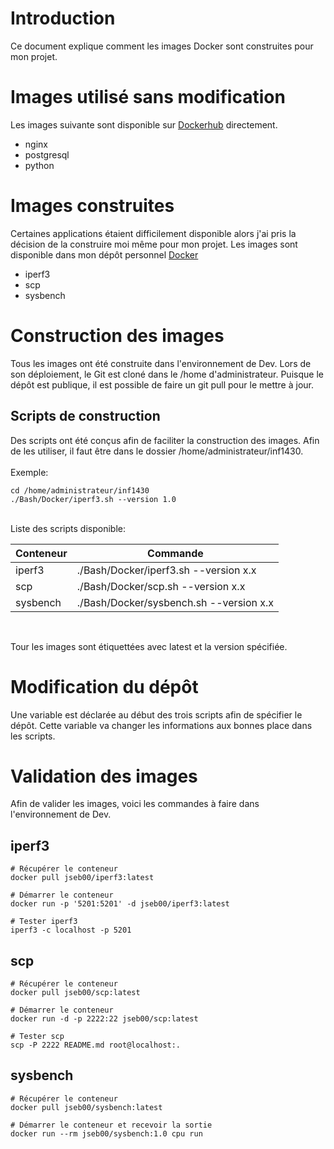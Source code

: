 # Introduction
Ce document explique comment les images Docker sont construites pour mon projet.

# Images utilisé sans modification
Les images suivante sont disponible sur [Dockerhub](https://hub.docker.com/) directement.

- nginx
- postgresql
- python

# Images construites
Certaines applications étaient difficilement disponible alors j'ai pris la décision de la construire moi même pour mon projet. Les images sont disponible dans mon dépôt personnel [Docker](https://hub.docker.com/u/jseb00)

- iperf3
- scp
- sysbench

# Construction des images
Tous les images ont été construite dans l'environnement de Dev. Lors de son déploiement, le Git est cloné dans le /home d'administrateur. Puisque le dépôt est publique, il est possible de faire un git pull pour le mettre à jour. 

## Scripts de construction
Des scripts ont été conçus afin de faciliter la construction des images. Afin de les utiliser, il faut être dans le dossier /home/administrateur/inf1430.
<br><br>
Exemple:
```
cd /home/administrateur/inf1430
./Bash/Docker/iperf3.sh --version 1.0
```
<br>
Liste des scripts disponible:

| Conteneur | Commande|
| -------- | -------- |
|iperf3|./Bash/Docker/iperf3.sh --version x.x|
|scp|./Bash/Docker/scp.sh --version x.x|
|sysbench|./Bash/Docker/sysbench.sh --version x.x|
<br>

Tour les images sont étiquettées avec latest et la version spécifiée.

# Modification du dépôt
Une variable est déclarée au début des trois scripts afin de spécifier le dépôt. Cette variable va changer les informations aux bonnes place dans les scripts. 

# Validation des images
Afin de valider les images, voici les commandes à faire dans l'environnement de Dev. 

## iperf3
```
# Récupérer le conteneur
docker pull jseb00/iperf3:latest

# Démarrer le conteneur
docker run -p '5201:5201' -d jseb00/iperf3:latest

# Tester iperf3
iperf3 -c localhost -p 5201
```

## scp
```
# Récupérer le conteneur
docker pull jseb00/scp:latest

# Démarrer le conteneur
docker run -d -p 2222:22 jseb00/scp:latest

# Tester scp
scp -P 2222 README.md root@localhost:.
```

## sysbench
```
# Récupérer le conteneur
docker pull jseb00/sysbench:latest

# Démarrer le conteneur et recevoir la sortie
docker run --rm jseb00/sysbench:1.0 cpu run

```
